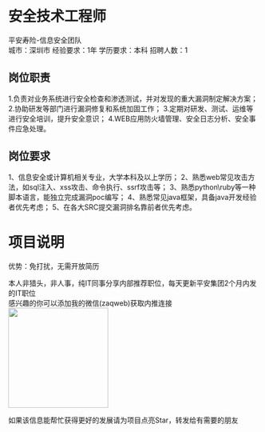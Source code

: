# 安全技术工程师
平安寿险-信息安全团队  
城市：深圳市 经验要求：1年 学历要求：本科  招聘人数：1

## 岗位职责
1.负责对业务系统进行安全检查和渗透测试，并对发现的重大漏洞制定解决方案；
 2.协助研发等部门进行漏洞修复和系统加固工作；
 3.定期对研发、测试、运维等进行安全培训，提升安全意识；
 4.WEB应用防火墙管理、安全日志分析、安全事件应急处理。

## 岗位要求
1、信息安全或计算机相关专业，大学本科及以上学历；
 2、熟悉web常见攻击方法，如sql注入、xss攻击、命令执行、ssrf攻击等；
 3、熟悉python\ruby等一种脚本语言，能独立完成漏洞poc编写；
 4、熟悉常见java框架，具备java开发经验者优先考虑；
 5、在各大SRC提交漏洞排名靠前者优先考虑。

# 项目说明

优势：免打扰，无需开放简历

本人非猎头，非人事，纯IT同事分享内部推荐职位，每天更新平安集团2个月内发的IT职位  
感兴趣的你可以添加我的微信(zaqweb)获取内推连接  
<img src="https://github.com/zaqweb/PA-IT-JOBS/blob/master/WechatICode.jpeg"  height="200" width="200">

如果该信息能帮忙获得更好的发展请为项目点亮Star，转发给有需要的朋友




